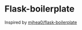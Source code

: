 # Flask-boilerplate
Inspired by [mjhea0/flask-boilerplate](https://github.com/mjhea0/flask-boilerplate)
